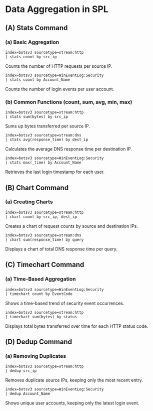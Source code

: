 # Data Aggregation in SPL

## (A) Stats Command
### (a) Basic Aggregation
```spl
index=botsv3 sourcetype=stream:http 
| stats count by src_ip
```
 Counts the number of HTTP requests per source IP.

```spl
index=botsv3 sourcetype=WinEventLog:Security 
| stats count by Account_Name
```
 Counts the number of login events per user account.

### (b) Common Functions (count, sum, avg, min, max)
```spl
index=botsv3 sourcetype=stream:http 
| stats sum(bytes) by src_ip
```
 Sums up bytes transferred per source IP.

```spl
index=botsv3 sourcetype=stream:dns 
| stats avg(response_time) by dest_ip
```
 Calculates the average DNS response time per destination IP.

```spl
index=botsv3 sourcetype=WinEventLog:Security 
| stats max(_time) by Account_Name
```
 Retrieves the last login timestamp for each user.

## (B) Chart Command
### (a) Creating Charts
```spl
index=botsv3 sourcetype=stream:http 
| chart count by src_ip, dest_ip
```
 Creates a chart of request counts by source and destination IPs.

```spl
index=botsv3 sourcetype=stream:dns 
| chart sum(response_time) by query
```
 Displays a chart of total DNS response time per query.

## (C) Timechart Command
### (a) Time-Based Aggregation
```spl
index=botsv3 sourcetype=WinEventLog:Security 
| timechart count by EventCode
```
 Shows a time-based trend of security event occurrences.

```spl
index=botsv3 sourcetype=stream:http 
| timechart sum(bytes) by status
```
 Displays total bytes transferred over time for each HTTP status code.

## (D) Dedup Command
### (a) Removing Duplicates
```spl
index=botsv3 sourcetype=stream:http 
| dedup src_ip
```
 Removes duplicate source IPs, keeping only the most recent entry.

```spl
index=botsv3 sourcetype=WinEventLog:Security 
| dedup Account_Name
```
 Shows unique user accounts, keeping only the latest login event.

